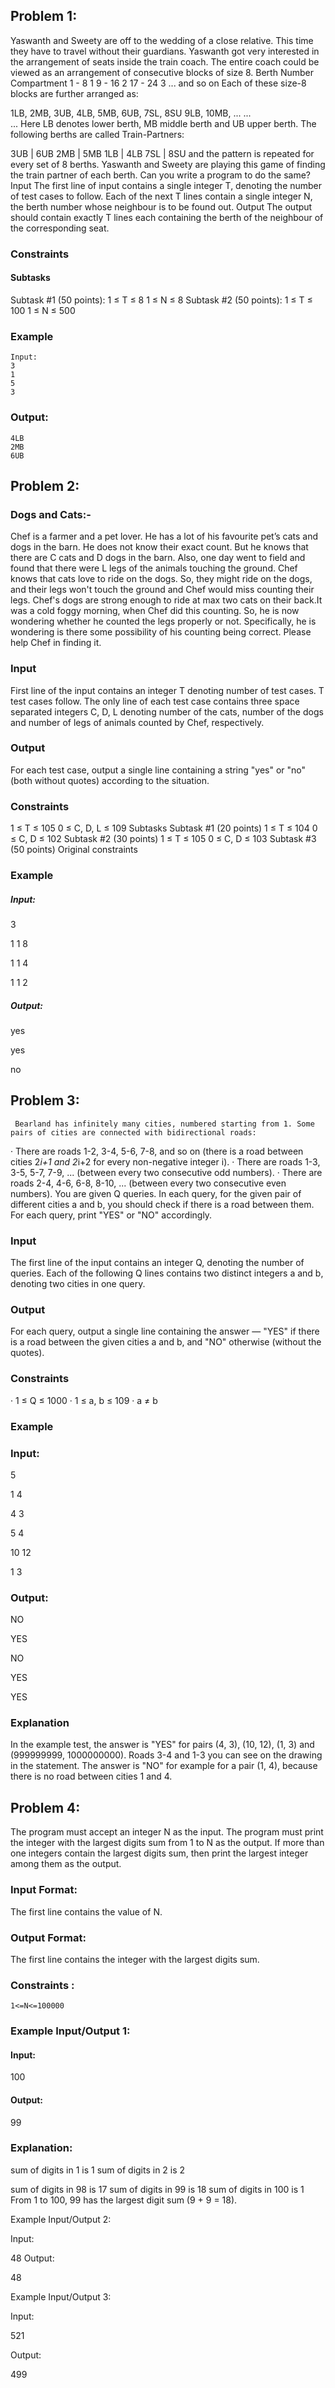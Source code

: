## Problem 1:
  Yaswanth and Sweety are off to the wedding of a close relative. This time they have to travel without their guardians. Yaswanth got very interested in the arrangement of     seats inside the train coach.
The entire coach could be viewed as an arrangement of consecutive blocks of size 8.
 Berth Number   Compartment
 1 -  8           	1 
 9 - 16           	2 
17 - 24               3 
... and so on
Each of these size-8 blocks are further arranged as:
 
 1LB,  2MB,  3UB,  4LB,  5MB,  6UB,  7SL,  8SU 
 9LB, 10MB, ...
 ...  
 ...
Here LB denotes lower berth, MB middle berth and UB upper berth.
The following berths are called Train-Partners:
 
3UB   |  6UB 
2MB   |  5MB 
1LB   |  4LB 
7SL   |  8SU 
and the pattern is repeated for every set of 8 berths.
Yaswanth and Sweety are playing this game of finding the train partner of each berth. Can you write a program to do the same?
Input
The first line of input contains a single integer T, denoting the number of test cases to follow.
Each of the next T lines contain a single integer N, the berth number whose neighbour is to be found out.
Output
The output should contain exactly T lines each containing the berth of the neighbour of the corresponding seat.
### Constraints
#### Subtasks
Subtask #1 (50 points):
1 ≤ T ≤ 8
1 ≤ N ≤ 8
Subtask #2 (50 points):
1 ≤ T ≤ 100
1 ≤ N ≤ 500
### Example
    Input:
    3
    1
    5
    3

### Output:
    4LB
    2MB
    6UB



## Problem 2:
   ### Dogs and Cats:-
 
Chef is a farmer and a pet lover. He has a lot of his favourite pet’s cats and dogs in the barn. He does not know their exact count. But he knows that there are C cats and D dogs in the barn. Also, one day went to field and found that there were L legs of the animals touching the ground. Chef knows that cats love to ride on the dogs. So, they might ride on the dogs, and their legs won't touch the ground and Chef would miss counting their legs. Chef's dogs are strong enough to ride at max two cats on their back.It was a cold foggy morning, when Chef did this counting. So, he is now wondering whether he counted the legs properly or not. Specifically, he is wondering is there some possibility of his counting being correct. Please help Chef in finding it.
### Input
First line of the input contains an integer T denoting number of test cases. T test cases follow.
The only line of each test case contains three space separated integers C, D, L denoting number of the cats, number of the dogs and number of legs of animals counted by Chef, respectively.
### Output
For each test case, output a single line containing a string "yes" or "no" (both without quotes) according to the situation.
### Constraints
1 ≤ T ≤ 105
0 ≤ C, D, L ≤ 109
Subtasks
Subtask #1 (20 points)
1 ≤ T ≤ 104
0 ≤ C, D ≤ 102
Subtask #2 (30 points)
1 ≤ T ≤ 105
0 ≤ C, D ≤ 103
Subtask #3 (50 points)
Original constraints
  
 
### Example
##### Input:
3

1 1 8

1 1 4

1 1 2
##### Output:
yes

yes

no

## Problem 3:
     Bearland has infinitely many cities, numbered starting from 1. Some pairs of cities are connected with bidirectional roads:
·         There are roads 1-2, 3-4, 5-6, 7-8, and so on (there is a road between cities 2*i+1 and 2*i+2 for every non-negative integer i).
·         There are roads 1-3, 3-5, 5-7, 7-9, ... (between every two consecutive odd numbers).
·         There are roads 2-4, 4-6, 6-8, 8-10, ... (between every two consecutive even numbers).
You are given Q queries. In each query, for the given pair of different cities a and b, you should check if there is a road between them. For each query, print "YES" or "NO" accordingly.
### Input
The first line of the input contains an integer Q, denoting the number of queries.
Each of the following Q lines contains two distinct integers a and b, denoting two cities in one query.
### Output
For each query, output a single line containing the answer — "YES" if there is a road between the given cities a and b, and "NO" otherwise (without the quotes).
### Constraints
·         1 ≤ Q ≤ 1000
·         1 ≤ a, b ≤ 109
·         a ≠ b
### Example
### Input:
5

1 4

4 3

5 4

10 12

1 3
### Output:
NO

YES

NO

YES

YES
### Explanation
In the example test, the answer is "YES" for pairs (4, 3), (10, 12), (1, 3) and (999999999, 1000000000). Roads 3-4 and 1-3 you can see on the drawing in the statement.
The answer is "NO" for example for a pair (1, 4), because there is no road between cities 1 and 4.

## Problem 4:
The program must accept an integer N as the input. The program must print the integer with the largest digits sum from 1 to N as the output. If more than one integers contain the largest digits sum, then print the largest integer among them as the output.

### Input Format:
The first line contains the value of N.

### Output Format:
The first line contains the integer with the largest digits sum.

### Constraints :
	1<=N<=100000

### Example Input/Output 1:

#### Input:

100

#### Output:

99

### Explanation:
sum of digits in 1 is 1
sum of digits in 2 is 2

sum of digits in 98 is 17
sum of digits in 99 is 18
sum of digits in 100 is 1
From 1 to 100, 99 has the largest digit sum (9 + 9 = 18).

Example Input/Output 2:

Input:

48
Output:

48

Example Input/Output 3:

Input:

521

Output:

499


